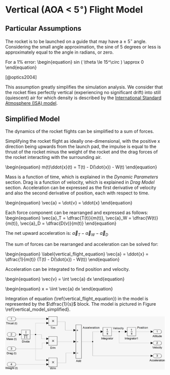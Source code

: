 # Vertical (AOA < 5$^\circ$) Flight Model

## Particular Assumptions

The rocket is to be launched on a guide that may have a $\pm$ 5$^\circ$ angle. 
Considering the small angle approximation, the sine of 5 degrees or less is approximately equal to the angle in radians, or zero.

For a 1% error:
\begin{equation} 
sin ( \theta \le 15^\circ ) \approx 0 
\end{equation}

[@optics2004]

This assumption greatly simplifies the simulation analysis. We consider that the rocket flies perfectly vertical (experiencing no significant drift) into still (quiescent) air for which density is described by the [International Standard Atmosphere (ISA) model](https://en.wikipedia.org/wiki/International_Standard_Atmosphere). 

## Simplified Model

The dynamics of the rocket flights can be simplified to a sum of forces. 

Simplifying the rocket flight as ideally one-dimensional, with the positive x direction being upwards from the launch pad, the impulse is equal to the thrust of the rocket minus the weight of the rocket and the drag forces of the rocket interacting with the surrounding air.

\begin{equation}
m(t)\ddot{x}(t) = T(t) - D(\dot{x}) - W(t)
\end{equation}

Mass is a function of time, which is explained in the *Dynamic Parameters* section. Drag is a function of velocity, which is explained in *Drag Model* section.
Acceleration can be expressed as the first derivative of velocity and also the second derivative of position, each with respect to time.

\begin{equation}
\vec{a} = \dot{v} = \ddot{x}
\end{equation}

Each force component can be rearranged and expressed as follows:
\begin{equation}
\vec{a}_T = \dfrac{T(t)}{m(t)}, \vec{a}_W = \dfrac{W(t)}{m(t)}, \vec{a}_D = \dfrac{D(v)}{m(t)}
\end{equation}

The net upward acceleration is: $\vec{a}_T  - \vec{a}_W - \vec{a}_D$

The sum of forces can be rearranged and acceleration can be solved for:

\begin{equation}
\label{vertical_flight_equation}
\vec{a} =  \ddot{x} = \dfrac{1}{m(t)} (T(t) - D(\dot{x}) - W(t)) 
\end{equation}

Acceleration can be integrated to find position and velocity.

\begin{equation}
\vec{v} = \int \vec{a} dx
\end{equation}

\begin{equation}
x = \iint \vec{a} dx
\end{equation}

Integration of equation (\ref{vertical_flight_equation}) in the model is represented by the $\dfrac{1}{s}$ block. The model is pictured in Figure \ref{vertical_model_simplified}.

[vertical_model_simplified]: images/vertical_model_simplified.png "Vertical Model - Simplified" 
![Vertical Flight Model - Simplified \label{vertical_model_simplified}][vertical_model_simplified] 
